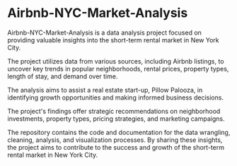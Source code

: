# Airbnb-NYC-Market-Analysis
Airbnb-NYC-Market-Analysis  is a data analysis project focused on providing valuable insights into the short-term rental market in New York City. 

The project utilizes data from various sources, including Airbnb listings, to uncover key trends in popular neighborhoods, rental prices, property types, length of stay, and demand over time. 

The analysis aims to assist a real estate start-up, Pillow Palooza, in identifying growth opportunities and making informed business decisions. 

The project's findings offer strategic recommendations on neighborhood investments, property types, pricing strategies, and marketing campaigns. 

The repository contains the code and documentation for the data wrangling, cleaning, analysis, and visualization processes. By sharing these insights, the project aims to contribute to the success and growth of the short-term rental market in New York City.
